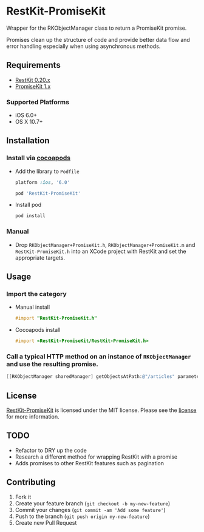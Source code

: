 # RestKit-PromiseKit

Wrapper for the RKObjectManager class to return a PromiseKit promise.

Promises clean up the structure of code and provide better data flow
and error handling especially when using asynchronous methods.

## Requirements
* [RestKit 0.20.x](https://github.com/RestKit/RestKit)
* [PromiseKit 1.x](https://github.com/mxcl/PromiseKit)


### Supported Platforms
* iOS 6.0+
* OS X 10.7+

## Installation

### Install via [cocoapods](https://github.com/cocoapods/cocoapods)

* Add the library to `Podfile`
  ```ruby
  platform :ios, '6.0'

  pod 'RestKit-PromiseKit'
  ```

* Install pod
   ```bash
   pod install
   ```

### Manual

* Drop `RKObjectManager+PromiseKit.h`, `RKObjectManager+PromiseKit.m`
and `RestKit-PromiseKit.h` into an XCode project with RestKit
and set the appropriate targets.

## Usage

### Import the category

* Manual install
  ```objective-c
  #import "RestKit-PromiseKit.h"
  ```

* Cocoapods install
  ```objective-c
  #import <RestKit-PromiseKit/RestKit-PromiseKit.h>
  ```

### Call a typical HTTP method on an instance of `RKObjectManager` and use the resulting promise.
  ```objective-c
  [[RKObjectManager sharedManager] getObjectsAtPath:@"/articles" parameters:nil];
  ```

## License

[RestKit-PromiseKit](https://github.com/cmckni3/RestKit-PromiseKit) is licensed under the MIT license. Please see the [license](MIT-LICENSE) for more information.

## TODO

* Refactor to DRY up the code
* Research a different method for wrapping RestKit with a promise
* Adds promises to other RestKit features such as pagination

## Contributing

1. Fork it
2. Create your feature branch (`git checkout -b my-new-feature`)
3. Commit your changes (`git commit -am 'Add some feature'`)
4. Push to the branch (`git push origin my-new-feature`)
5. Create new Pull Request

